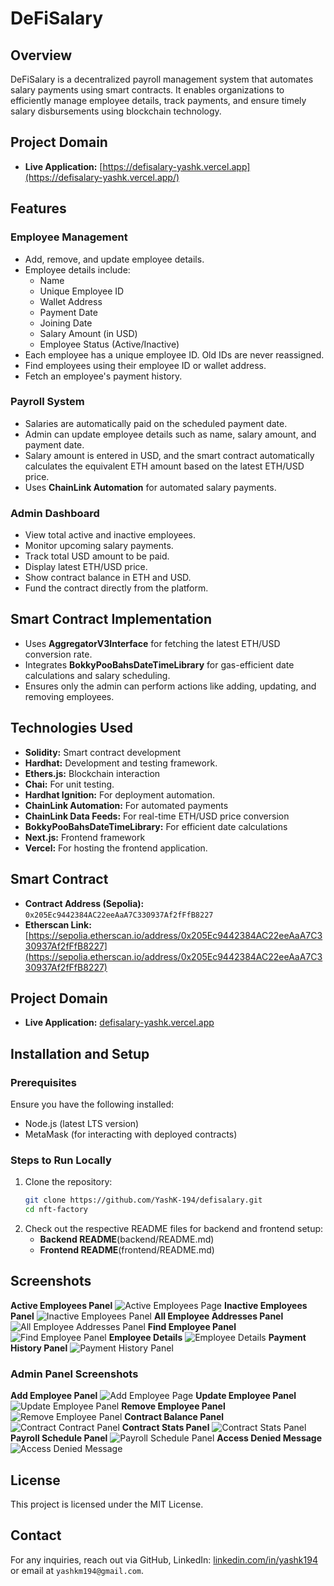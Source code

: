 # DeFiSalary

## Overview

DeFiSalary is a decentralized payroll management system that automates salary payments using smart contracts. It enables organizations to efficiently manage employee details, track payments, and ensure timely salary disbursements using blockchain technology.

## Project Domain

- **Live Application:** [https://defisalary-yashk.vercel.app](https://defisalary-yashk.vercel.app/)

## Features

### Employee Management

- Add, remove, and update employee details.
- Employee details include:
  - Name
  - Unique Employee ID
  - Wallet Address
  - Payment Date
  - Joining Date
  - Salary Amount (in USD)
  - Employee Status (Active/Inactive)
- Each employee has a unique employee ID. Old IDs are never reassigned.
- Find employees using their employee ID or wallet address.
- Fetch an employee's payment history.

### Payroll System

- Salaries are automatically paid on the scheduled payment date.
- Admin can update employee details such as name, salary amount, and payment date.
- Salary amount is entered in USD, and the smart contract automatically calculates the equivalent ETH amount based on the latest ETH/USD price.
- Uses **ChainLink Automation** for automated salary payments.

### Admin Dashboard

- View total active and inactive employees.
- Monitor upcoming salary payments.
- Track total USD amount to be paid.
- Display latest ETH/USD price.
- Show contract balance in ETH and USD.
- Fund the contract directly from the platform.

## Smart Contract Implementation

- Uses **AggregatorV3Interface** for fetching the latest ETH/USD conversion rate.
- Integrates **BokkyPooBahsDateTimeLibrary** for gas-efficient date calculations and salary scheduling.
- Ensures only the admin can perform actions like adding, updating, and removing employees.

## Technologies Used

- **Solidity:** Smart contract development
- **Hardhat:** Development and testing framework.
- **Ethers.js:** Blockchain interaction
- **Chai:** For unit testing.
- **Hardhat Ignition:** For deployment automation.
- **ChainLink Automation:** For automated payments
- **ChainLink Data Feeds:** For real-time ETH/USD price conversion
- **BokkyPooBahsDateTimeLibrary:** For efficient date calculations
- **Next.js:** Frontend framework
- **Vercel:** For hosting the frontend application.

## Smart Contract

- **Contract Address (Sepolia):** `0x205Ec9442384AC22eeAaA7C330937Af2fFfB8227`
- **Etherscan Link:** [https://sepolia.etherscan.io/address/0x205Ec9442384AC22eeAaA7C330937Af2fFfB8227](https://sepolia.etherscan.io/address/0x205Ec9442384AC22eeAaA7C330937Af2fFfB8227)

## Project Domain

- **Live Application:** [defisalary-yashk.vercel.app](https://defisalary-yashk.vercel.app/)

## Installation and Setup

### Prerequisites

Ensure you have the following installed:

- Node.js (latest LTS version)
- MetaMask (for interacting with deployed contracts)

### Steps to Run Locally

1. Clone the repository:
   ```sh
   git clone https://github.com/YashK-194/defisalary.git
   cd nft-factory
   ```
2. Check out the respective README files for backend and frontend setup:
   - **Backend README**(backend/README.md)
   - **Frontend README**(frontend/README.md)

## Screenshots

**Active Employees Panel**
![Active Employees Page](screenshots/Screenshot_1.png)
**Inactive Employees Panel**
![Inactive Employees Panel](screenshots/Screenshot_2.png)
**All Employee Addresses Panel**
![All Employee Addresses Panel](screenshots/Screenshot_3.png)
**Find Employee Panel**
![Find Employee Panel](screenshots/Screenshot_4.png)
**Employee Details**
![Employee Details](screenshots/Screenshot_5.png)
**Payment History Panel**
![Payment History Panel](screenshots/Screenshot_6.png)

### Admin Panel Screenshots

**Add Employee Panel**
![Add Employee Page](<screenshots/AdminPanel/(Admin)Screenshot_1.png>)
**Update Employee Panel**
![Update Employee Panel](<screenshots/AdminPanel/(Admin)Screenshot_2.png>)
**Remove Employee Panel**
![Remove Employee Panel](<screenshots/AdminPanel/(Admin)Screenshot_3.png>)
**Contract Balance Panel**
![Contract Contract Panel](<screenshots/AdminPanel/(Admin)Screenshot_4.png>)
**Contract Stats Panel**
![Contract Stats Panel](<screenshots/AdminPanel/(Admin)Screenshot_5.png>)
**Payroll Schedule Panel**
![Payroll Schedule Panel](<screenshots/AdminPanel/(Admin)Screenshot_6.png>)
**Access Denied Message**
![Access Denied Message](<screenshots/AdminPanel/(Admin)Screenshot_7.png>)

## License

This project is licensed under the MIT License.

## Contact

For any inquiries, reach out via GitHub, LinkedIn: [linkedin.com/in/yashk194](https://www.linkedin.com/in/yashk194/) or email at `yashkm194@gmail.com`.
